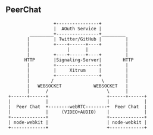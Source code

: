 ## PeerChat

                      +----------------+
                      |  AOuth Service |
             _________+----------------+_________
            |         | Twitter/GitHub |         |
            |         +----+------+----+         |
            |              |      |              |
            |         +----+------+----+         |
           HTTP       |Signaling-Server|        HTTP
            |         +----------------+         |
            |         |     Xitrum     |         |
            |         +----------------+         |
            |        /                  \        |
            |   WEBSOCKET            WEBSOCKET   |
            |      /                      \      |
     +------+------+                      +------+------+
     |             |                      |             |
     |  Peer Chat  +--------webRTC--------+  Peer Chat  |
     |             |     (VIDEO+AUDIO)    |             |
     +-------------+                      +-------------+
     | node-webkit |                      | node-webkit |
     +-------------+                      +-------------+
